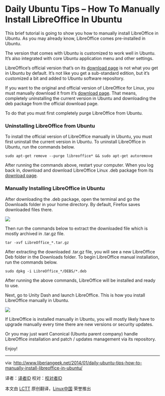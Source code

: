 Daily Ubuntu Tips – How To Manually Install LibreOffice In Ubuntu
================================================================================
This brief tutorial is going to show you how to manually install LibreOffice in Ubuntu. As you may already know, LibreOffice comes pre-installed in Ubuntu.

The version that comes with Ubuntu is customized to work well in Ubuntu. It’s also integrated with core Ubuntu application menu and other settings.

LibreOffice’s official version that’s on its [download page][1] is not what you get in Ubuntu by default. It’s not like you get a sub-standard edition, but it’s customized a bit and added to Ubuntu software repository.

If you want to the original and official version of LibreOffice for Linux, you must manually download it from it’s [download page][1]. That means, completely uninstalling the current version in Ubuntu and downloading the deb package from the official download page.

To do that you must first completely purge LibreOffice from Ubuntu.

### Uninstalling LibreOffice from Ubuntu ###

To install the official version of LibreOffice manually in Ubuntu, you must first uninstall the current version in Ubuntu. To uninstall LibreOffice in Ubuntu, run the commands below.

    sudo apt-get remove --purge libreoffice* && sudo apt-get autoremove

After running the commands above, restart your computer. When you log back in, download and download LibreOffice Linux .deb package from its [download page][1].

### Manually Installing LibreOffice in Ubuntu ###

After downloading the .deb package, open the terminal and go the Downloads folder in your home directory. By default, Firefox saves downloaded files there.

![](http://www.liberiangeek.net/wp-content/uploads/2014/01/libreofficemanualinstall.png)

Then run the commands below to extract the downloaded file which is mostly archived in .tar.gz file.

    tar -xvf LibreOffice_*.tar.gz

After extracting the downloaded .tar.gz file, you will see a new LibreOffice Deb folder in the Downloads folder. To begin LibreOffice manual installation, run the commands below.

    sudo dpkg -i LibreOffice_*/DEBS/*.deb

After running the above commands, LibreOffice will be installed and ready to use.

Next, go to Unity Dash and launch LibreOffice. This is how you install LibreOffice manually in Ubuntu.

![](http://www.liberiangeek.net/wp-content/uploads/2014/01/libreofficemanualinstall1.png)

If LibreOffice is installed manually in Ubuntu, you will mostly likely have to upgrade manually every time there are new versions or security updates.

Or you may just want Canonical (Ubuntu parent company) handle LibreOffice installation and patch / updates management via its repository.

Enjoy!

--------------------------------------------------------------------------------

via: http://www.liberiangeek.net/2014/01/daily-ubuntu-tips-how-to-manually-install-libreoffice-in-ubuntu/

译者：[译者ID](https://github.com/译者ID) 校对：[校对者ID](https://github.com/校对者ID)

本文由 [LCTT](https://github.com/LCTT/TranslateProject) 原创翻译，[Linux中国](http://linux.cn/) 荣誉推出

[1]:http://www.libreoffice.org/download/